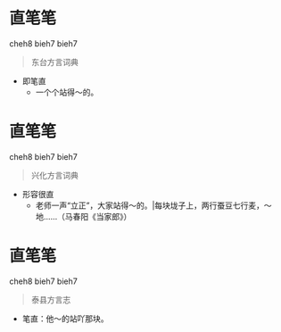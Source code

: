 # 直笔笔
cheh8 bieh7 bieh7
> 东台方言词典
- 即笔直
  - 一个个站得～的。

# 直笔笔
cheh8 bieh7 bieh7
> 兴化方言词典
- 形容很直
  - 老师一声“立正”，大家站得～的。|每块垅子上，两行蚕豆七行麦，～地……（马春阳《当家郎》）

# 直笔笔
cheh8 bieh7 bieh7
> 泰县方言志
- 笔直：他～的站吖那块。
